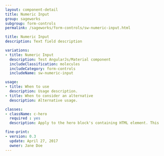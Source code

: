 ```yaml
---
layout: component-detail
title: Numeric Input
group: sageworks
subgroup: form-controls
permalink: /sageworks/form-controls/sw-numeric-input.html

title: Numeric Input
description: Text field description

variations:
- title: Numeric Input
  description: Test AngularJs/Material component
  includeClassification: molecules
  includeCategory: form-controls
  includeName: sw-numeric-input

usage:
- title: When to use
  description: Usage description.
- title: When to consider an alternative
  description: Alternative usage.

classes:
- className: c-hero
  required : yes
  description: Apply to the hero block's containing HTML element. This class sets up the background-image handling and text color for the unit. The `c-hero` element should have just one immediate child, the `c-hero__body` element. Note, too, that the unit's hero image should be applied as a background image to this `c-hero` element.

fine-print:
- version: 0.3
  update: April 27, 2017
  owner: Jane Doe
---
```

